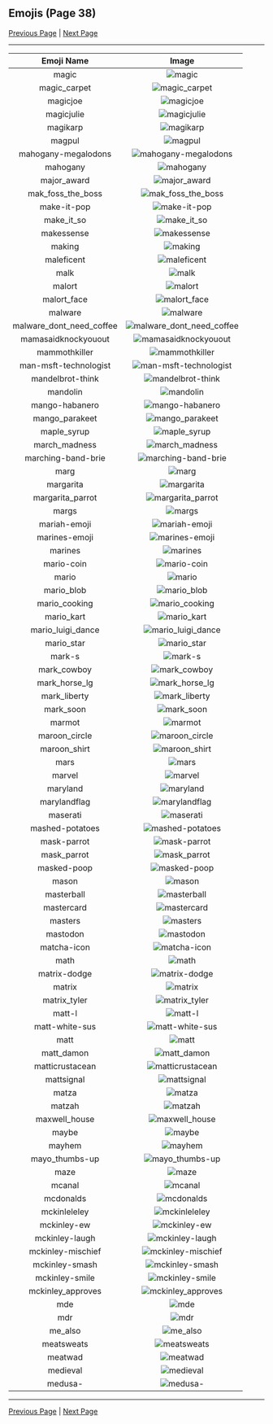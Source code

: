 
## Emojis (Page 38)

[Previous Page](/docs/rc/page-l-0037.md)
  | [Next Page](/docs/rc/page-m-0039.md)

<hr />

|Emoji Name|Image|
| :-: | :-: |
|magic| ![magic](/emojis/rc/magic.gif)|
|magic_carpet| ![magic_carpet](/emojis/rc/magic_carpet.jpg)|
|magicjoe| ![magicjoe](/emojis/rc/magicjoe.jpg)|
|magicjulie| ![magicjulie](/emojis/rc/magicjulie.png)|
|magikarp| ![magikarp](/emojis/rc/magikarp.gif)|
|magpul| ![magpul](/emojis/rc/magpul.png)|
|mahogany-megalodons| ![mahogany-megalodons](/emojis/rc/mahogany-megalodons.jpg)|
|mahogany| ![mahogany](/emojis/rc/mahogany.jpg)|
|major_award| ![major_award](/emojis/rc/major_award.jpg)|
|mak_foss_the_boss| ![mak_foss_the_boss](/emojis/rc/mak_foss_the_boss.png)|
|make-it-pop| ![make-it-pop](/emojis/rc/make-it-pop.png)|
|make_it_so| ![make_it_so](/emojis/rc/make_it_so.png)|
|makessense| ![makessense](/emojis/rc/makessense.jpg)|
|making| ![making](/emojis/rc/making.jpg)|
|maleficent| ![maleficent](/emojis/rc/maleficent.png)|
|malk| ![malk](/emojis/rc/malk.jpg)|
|malort| ![malort](/emojis/rc/malort.jpg)|
|malort_face| ![malort_face](/emojis/rc/malort_face.png)|
|malware| ![malware](/emojis/rc/malware.png)|
|malware_dont_need_coffee| ![malware_dont_need_coffee](/emojis/rc/malware_dont_need_coffee.png)|
|mamasaidknockyouout| ![mamasaidknockyouout](/emojis/rc/mamasaidknockyouout.jpg)|
|mammothkiller| ![mammothkiller](/emojis/rc/mammothkiller.jpg)|
|man-msft-technologist| ![man-msft-technologist](/emojis/rc/man-msft-technologist.png)|
|mandelbrot-think| ![mandelbrot-think](/emojis/rc/mandelbrot-think.png)|
|mandolin| ![mandolin](/emojis/rc/mandolin.png)|
|mango-habanero| ![mango-habanero](/emojis/rc/mango-habanero.png)|
|mango_parakeet| ![mango_parakeet](/emojis/rc/mango_parakeet.png)|
|maple_syrup| ![maple_syrup](/emojis/rc/maple_syrup.png)|
|march_madness| ![march_madness](/emojis/rc/march_madness.png)|
|marching-band-brie| ![marching-band-brie](/emojis/rc/marching-band-brie.png)|
|marg| ![marg](/emojis/rc/marg.jpg)|
|margarita| ![margarita](/emojis/rc/margarita.png)|
|margarita_parrot| ![margarita_parrot](/emojis/rc/margarita_parrot.gif)|
|margs| ![margs](/emojis/rc/margs.png)|
|mariah-emoji| ![mariah-emoji](/emojis/rc/mariah-emoji.png)|
|marines-emoji| ![marines-emoji](/emojis/rc/marines-emoji.png)|
|marines| ![marines](/emojis/rc/marines.png)|
|mario-coin| ![mario-coin](/emojis/rc/mario-coin.gif)|
|mario| ![mario](/emojis/rc/mario.gif)|
|mario_blob| ![mario_blob](/emojis/rc/mario_blob.png)|
|mario_cooking| ![mario_cooking](/emojis/rc/mario_cooking.gif)|
|mario_kart| ![mario_kart](/emojis/rc/mario_kart.gif)|
|mario_luigi_dance| ![mario_luigi_dance](/emojis/rc/mario_luigi_dance.gif)|
|mario_star| ![mario_star](/emojis/rc/mario_star.gif)|
|mark-s| ![mark-s](/emojis/rc/mark-s.png)|
|mark_cowboy| ![mark_cowboy](/emojis/rc/mark_cowboy.png)|
|mark_horse_lg| ![mark_horse_lg](/emojis/rc/mark_horse_lg.jpg)|
|mark_liberty| ![mark_liberty](/emojis/rc/mark_liberty.png)|
|mark_soon| ![mark_soon](/emojis/rc/mark_soon.png)|
|marmot| ![marmot](/emojis/rc/marmot.png)|
|maroon_circle| ![maroon_circle](/emojis/rc/maroon_circle.png)|
|maroon_shirt| ![maroon_shirt](/emojis/rc/maroon_shirt.png)|
|mars| ![mars](/emojis/rc/mars.gif)|
|marvel| ![marvel](/emojis/rc/marvel.png)|
|maryland| ![maryland](/emojis/rc/maryland.png)|
|marylandflag| ![marylandflag](/emojis/rc/marylandflag.png)|
|maserati| ![maserati](/emojis/rc/maserati.jpg)|
|mashed-potatoes| ![mashed-potatoes](/emojis/rc/mashed-potatoes.png)|
|mask-parrot| ![mask-parrot](/emojis/rc/mask-parrot.gif)|
|mask_parrot| ![mask_parrot](/emojis/rc/mask_parrot.gif)|
|masked-poop| ![masked-poop](/emojis/rc/masked-poop.png)|
|mason| ![mason](/emojis/rc/mason.png)|
|masterball| ![masterball](/emojis/rc/masterball.gif)|
|mastercard| ![mastercard](/emojis/rc/mastercard.png)|
|masters| ![masters](/emojis/rc/masters.jpg)|
|mastodon| ![mastodon](/emojis/rc/mastodon.png)|
|matcha-icon| ![matcha-icon](/emojis/rc/matcha-icon.jpg)|
|math| ![math](/emojis/rc/math.png)|
|matrix-dodge| ![matrix-dodge](/emojis/rc/matrix-dodge.gif)|
|matrix| ![matrix](/emojis/rc/matrix.gif)|
|matrix_tyler| ![matrix_tyler](/emojis/rc/matrix_tyler.png)|
|matt-l| ![matt-l](/emojis/rc/matt-l.png)|
|matt-white-sus| ![matt-white-sus](/emojis/rc/matt-white-sus.png)|
|matt| ![matt](/emojis/rc/matt.png)|
|matt_damon| ![matt_damon](/emojis/rc/matt_damon.jpg)|
|matticrustacean| ![matticrustacean](/emojis/rc/matticrustacean.jpg)|
|mattsignal| ![mattsignal](/emojis/rc/mattsignal.png)|
|matza| ![matza](/emojis/rc/matza.png)|
|matzah| ![matzah](/emojis/rc/matzah.png)|
|maxwell_house| ![maxwell_house](/emojis/rc/maxwell_house.jpg)|
|maybe| ![maybe](/emojis/rc/maybe.png)|
|mayhem| ![mayhem](/emojis/rc/mayhem.jpg)|
|mayo_thumbs-up| ![mayo_thumbs-up](/emojis/rc/mayo_thumbs-up.png)|
|maze| ![maze](/emojis/rc/maze.png)|
|mcanal| ![mcanal](/emojis/rc/mcanal.png)|
|mcdonalds| ![mcdonalds](/emojis/rc/mcdonalds.png)|
|mckinleleley| ![mckinleleley](/emojis/rc/mckinleleley.png)|
|mckinley-ew| ![mckinley-ew](/emojis/rc/mckinley-ew.png)|
|mckinley-laugh| ![mckinley-laugh](/emojis/rc/mckinley-laugh.png)|
|mckinley-mischief| ![mckinley-mischief](/emojis/rc/mckinley-mischief.png)|
|mckinley-smash| ![mckinley-smash](/emojis/rc/mckinley-smash.png)|
|mckinley-smile| ![mckinley-smile](/emojis/rc/mckinley-smile.png)|
|mckinley_approves| ![mckinley_approves](/emojis/rc/mckinley_approves.png)|
|mde| ![mde](/emojis/rc/mde.jpg)|
|mdr| ![mdr](/emojis/rc/mdr.png)|
|me_also| ![me_also](/emojis/rc/me_also.png)|
|meatsweats| ![meatsweats](/emojis/rc/meatsweats.png)|
|meatwad| ![meatwad](/emojis/rc/meatwad.gif)|
|medieval| ![medieval](/emojis/rc/medieval.jpg)|
|medusa-| ![medusa-](/emojis/rc/medusa-.jpg)|

<hr/>

[Previous Page](/docs/rc/page-l-0037.md)
  | [Next Page](/docs/rc/page-m-0039.md)